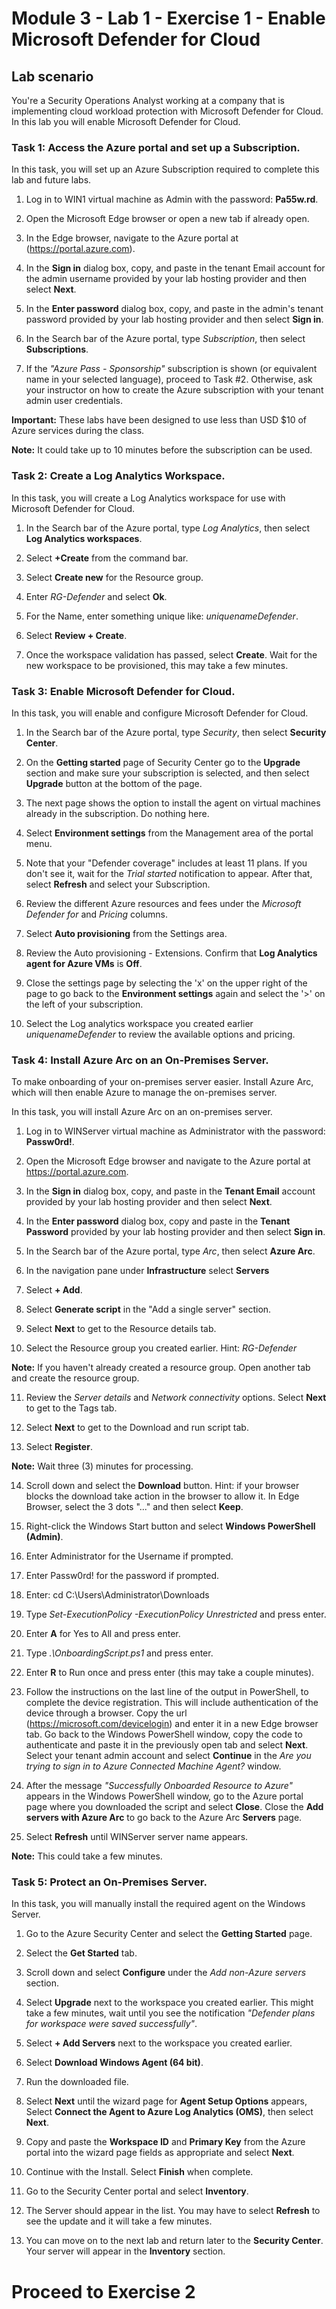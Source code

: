 # Module 3 - Lab 1 - Exercise 1 - Enable Microsoft Defender for Cloud

## Lab scenario

You're a Security Operations Analyst working at a company that is implementing cloud workload protection with Microsoft Defender for Cloud.  In this lab you will enable Microsoft Defender for Cloud.

### Task 1: Access the Azure portal and set up a Subscription.

In this task, you will set up an Azure Subscription required to complete this lab and future labs.

1. Log in to WIN1 virtual machine as Admin with the password: **Pa55w.rd**.  

2. Open the Microsoft Edge browser or open a new tab if already open.

3. In the Edge browser, navigate to the Azure portal at (https://portal.azure.com).

4. In the **Sign in** dialog box, copy, and paste in the tenant Email account for the admin username provided by your lab hosting provider and then select **Next**.

5. In the **Enter password** dialog box, copy, and paste in the admin's tenant password provided by your lab hosting provider and then select **Sign in**.

6. In the Search bar of the Azure portal, type *Subscription*, then select **Subscriptions**. 

7. If the *"Azure Pass - Sponsorship"* subscription is shown (or equivalent name in your selected language), proceed to Task #2. Otherwise, ask your instructor on how to create the Azure subscription with your tenant admin user credentials.

**Important:** These labs have been designed to use less than USD $10 of Azure services during the class.

**Note:** It could take up to 10 minutes before the subscription can be used. 

### Task 2: Create a Log Analytics Workspace.

In this task, you will create a Log Analytics workspace for use with Microsoft Defender for Cloud.

1. In the Search bar of the Azure portal, type *Log Analytics*, then select **Log Analytics workspaces**.

2. Select **+Create** from the command bar.

3. Select **Create new** for the Resource group.

4. Enter *RG-Defender* and select **Ok**.

5. For the Name, enter something unique like: *uniquenameDefender*.

6. Select **Review + Create**.

7. Once the workspace validation has passed, select **Create**. Wait for the new workspace to be provisioned, this may take a few minutes.

### Task 3: Enable Microsoft Defender for Cloud.

In this task, you will enable and configure Microsoft Defender for Cloud.

1. In the Search bar of the Azure portal, type *Security*, then select **Security Center**.

2. On the **Getting started** page of Security Center go to the **Upgrade** section and make sure your subscription is selected, and then select **Upgrade** button at the bottom of the page.

3. The next page shows the option to install the agent on virtual machines already in the subscription. Do nothing here.

4. Select **Environment settings** from the Management area of the portal menu.

5. Note that your "Defender coverage" includes at least 11 plans. If you don't see it, wait for the *Trial started* notification to appear. After that, select **Refresh** and select your Subscription. 

6. Review the different Azure resources and fees under the *Microsoft Defender for* and *Pricing* columns.

7. Select **Auto provisioning** from the Settings area.

8. Review the Auto provisioning - Extensions. Confirm that **Log Analytics agent for Azure VMs** is **Off**.

9. Close the settings page by selecting the 'x' on the upper right of the page to go back to the **Environment settings** again and select the '>' on the left of your subscription.

10. Select the Log analytics workspace you created earlier *uniquenameDefender* to review the available options and pricing.

### Task 4: Install Azure Arc on an On-Premises Server.

To make onboarding of your on-premises server easier.  Install Azure Arc, which will then enable Azure to manage the on-premises server.

In this task, you will install Azure Arc on an on-premises server.

1. Log in to WINServer virtual machine as Administrator with the password: **Passw0rd!**.  

2. Open the Microsoft Edge browser and navigate to the Azure portal at https://portal.azure.com.

3. In the **Sign in** dialog box, copy, and paste in the **Tenant Email** account provided by your lab hosting provider and then select **Next**.

4. In the **Enter password** dialog box, copy and paste in the **Tenant Password** provided by your lab hosting provider and then select **Sign in**.

5. In the Search bar of the Azure portal, type *Arc*, then select **Azure Arc**.

6. In the navigation pane under **Infrastructure** select **Servers**

7. Select **+ Add**.

8. Select **Generate script** in the "Add a single server" section.

9. Select **Next** to get to the Resource details tab.

10. Select the Resource group you created earlier. Hint: *RG-Defender*

**Note:** If you haven't already created a resource group. Open another tab and create the resource group.

11. Review the *Server details* and *Network connectivity* options. Select **Next** to get to the Tags tab.

12. Select **Next** to get to the Download and run script tab.

13. Select **Register**.

**Note:** Wait three (3) minutes for processing.

14. Scroll down and select the **Download** button. Hint: if your browser blocks the download take action in the browser to allow it. In Edge Browser, select the 3 dots "..." and then select **Keep**. 

15. Right-click the Windows Start button and select **Windows PowerShell (Admin)**.

16. Enter Administrator for the Username if prompted.

17. Enter Passw0rd! for the password if prompted.

18. Enter: cd C:\Users\Administrator\Downloads

19. Type *Set-ExecutionPolicy -ExecutionPolicy Unrestricted* and press enter.

20. Enter **A** for Yes to All and press enter.

21. Type *.\OnboardingScript.ps1* and press enter.

22. Enter **R** to Run once and press enter (this may take a couple minutes).

23. Follow the instructions on the last line of the output in PowerShell, to complete the device registration.  This will include authentication of the device through a browser.  Copy the url (https://microsoft.com/devicelogin) and enter it in a new Edge browser tab. Go back to the Windows PowerShell window, copy the code to authenticate and paste it in the previously open tab and select **Next**. Select your tenant admin account and select **Continue** in the *Are you trying to sign in to Azure Connected Machine Agent?* window. 

24. After the message *"Successfully Onboarded Resource to Azure"* appears in the Windows PowerShell window, go to the Azure portal page where you downloaded the script and select **Close**. Close the **Add servers with Azure Arc** to go back to the Azure Arc **Servers** page.

25. Select **Refresh** until WINServer server name appears.

**Note:** This could take a few minutes.

### Task 5: Protect an On-Premises Server.

In this task, you will manually install the required agent on the Windows Server.

1. Go to the Azure Security Center and select the **Getting Started** page.

2. Select the **Get Started** tab.

3. Scroll down and select **Configure** under the *Add non-Azure servers* section.

4. Select **Upgrade** next to the workspace you created earlier.  This might take a few minutes, wait until you see the notification *"Defender plans for workspace were saved successfully"*.

5. Select **+ Add Servers** next to the workspace you created earlier.

6. Select **Download Windows Agent (64 bit)**.

7. Run the downloaded file.

8. Select **Next** until the wizard page for **Agent Setup Options** appears, Select **Connect the Agent to Azure Log Analytics (OMS)**, then select **Next**.

9. Copy and paste the **Workspace ID** and **Primary Key** from the Azure portal into the wizard page fields as appropriate and select **Next**.

10. Continue with the Install. Select **Finish** when complete.

11. Go to the Security Center portal and select **Inventory**.

12. The Server should appear in the list.  You may have to select **Refresh** to see the update and it will take a few minutes.

13. You can move on to the next lab and return later to the **Security Center**. Your server will appear in the **Inventory** section. 


# Proceed to Exercise 2
